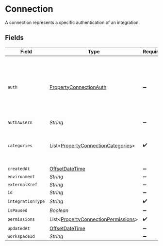 # Connection

A connection represents a specific authentication of an integration.


## Fields

| Field                                                                                               | Type                                                                                                | Required                                                                                            | Description                                                                                         |
| --------------------------------------------------------------------------------------------------- | --------------------------------------------------------------------------------------------------- | --------------------------------------------------------------------------------------------------- | --------------------------------------------------------------------------------------------------- |
| `auth`                                                                                              | [PropertyConnectionAuth](../../models/shared/PropertyConnectionAuth.md)                             | :heavy_minus_sign:                                                                                  | An authentication object that represents a specific authorized user's connection to an integration. |
| `authAwsArn`                                                                                        | *String*                                                                                            | :heavy_minus_sign:                                                                                  | N/A                                                                                                 |
| `categories`                                                                                        | List<[PropertyConnectionCategories](../../models/shared/PropertyConnectionCategories.md)>           | :heavy_check_mark:                                                                                  | The Integration categories that this connection supports                                            |
| `createdAt`                                                                                         | [OffsetDateTime](https://docs.oracle.com/javase/8/docs/api/java/time/OffsetDateTime.html)           | :heavy_minus_sign:                                                                                  | N/A                                                                                                 |
| `environment`                                                                                       | *String*                                                                                            | :heavy_minus_sign:                                                                                  | N/A                                                                                                 |
| `externalXref`                                                                                      | *String*                                                                                            | :heavy_minus_sign:                                                                                  | N/A                                                                                                 |
| `id`                                                                                                | *String*                                                                                            | :heavy_minus_sign:                                                                                  | N/A                                                                                                 |
| `integrationType`                                                                                   | *String*                                                                                            | :heavy_check_mark:                                                                                  | N/A                                                                                                 |
| `isPaused`                                                                                          | *Boolean*                                                                                           | :heavy_minus_sign:                                                                                  | N/A                                                                                                 |
| `permissions`                                                                                       | List<[PropertyConnectionPermissions](../../models/shared/PropertyConnectionPermissions.md)>         | :heavy_check_mark:                                                                                  | N/A                                                                                                 |
| `updatedAt`                                                                                         | [OffsetDateTime](https://docs.oracle.com/javase/8/docs/api/java/time/OffsetDateTime.html)           | :heavy_minus_sign:                                                                                  | N/A                                                                                                 |
| `workspaceId`                                                                                       | *String*                                                                                            | :heavy_minus_sign:                                                                                  | N/A                                                                                                 |